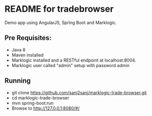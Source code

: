 README for tradebrowser
==========================

Demo app using AngularJS, Spring Boot and Marklogic.

Pre Requisites:
--------------
* Java 8
* Maven installed
* Marklogic installed and a RESTful endpoint at localhost:8004.
* Marklogic user called "admin" setup with password admin

Running
--------------
* git clone https://github.com/sanj2sanj/marklogic-trade-browser.git
* cd marklogic-trade-browser
* mvn spring-boot:run
* Browse to http://127.0.0.1:8080/#/
  
